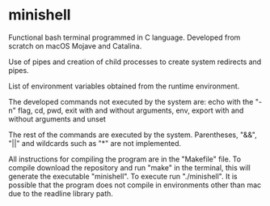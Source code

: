 # minishell

Functional bash terminal programmed in C language. Developed from scratch on macOS Mojave and Catalina.

Use of pipes and creation of child processes to create system redirects and pipes.

List of environment variables obtained from the runtime environment.

The developed commands not executed by the system are:
echo with the "-n" flag, cd, pwd, exit with and without arguments, env, export with and without arguments and unset

The rest of the commands are executed by the system. Parentheses, "&&", "||" and wildcards such as "*" are not implemented.

All instructions for compiling the program are in the "Makefile" file. To compile download the repository and run "make" in the terminal, this will generate the executable "minishell".
To execute run "./minishell".
It is possible that the program does not compile in environments other than mac due to the readline library path.
